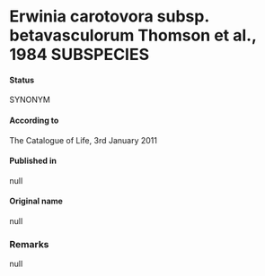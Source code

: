 # Erwinia carotovora subsp. betavasculorum Thomson et al., 1984 SUBSPECIES

#### Status
SYNONYM

#### According to
The Catalogue of Life, 3rd January 2011

#### Published in
null

#### Original name
null

### Remarks
null